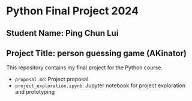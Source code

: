 # Python Final Project 2024

## Student Name: Ping Chun Lui

## Project Title: person guessing game (AKinator)

This repository contains my final project for the Python course.
- `proposal.md`: Project proposal
- `project_exploration.ipynb`: Jupyter notebook for project exploration and prototyping

